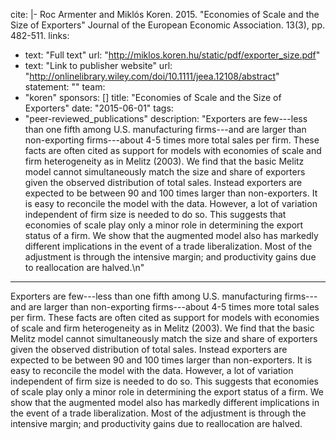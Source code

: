cite: |-
  Roc Armenter and Miklós Koren. 2015. "Economies of Scale and the Size of Exporters" Journal of the European Economic Association. 13(3), pp. 482-511.
links:
  - text: "Full text"
    url: "http://miklos.koren.hu/static/pdf/exporter_size.pdf"
  - text: "Link to publisher website"
    url: "http://onlinelibrary.wiley.com/doi/10.1111/jeea.12108/abstract"
statement: ""
team:
  - "koren"
sponsors: []
title: "Economies of Scale and the Size of Exporters"
date: "2015-06-01"
tags:
  - "peer-reviewed_publications"
description: "Exporters are few---less than one fifth among U.S. manufacturing firms---and are larger than non-exporting firms---about 4-5 times more total sales per firm. These facts are often cited as support for models with economies of scale and firm heterogeneity as in Melitz (2003). We find that the basic Melitz model cannot simultaneously match the size and share of exporters given the observed distribution of total sales. Instead exporters are expected to be between 90 and 100 times larger than non-exporters. It is easy to reconcile the model with the data. However, a lot of variation independent of firm size is needed to do so. This suggests that economies of scale play only a minor role in determining the export status of a firm. We show that the augmented model also has markedly different implications in the event of a trade liberalization. Most of the adjustment is through the intensive margin; and productivity gains due to reallocation are halved.\n"

---

Exporters are few---less than one fifth among U.S. manufacturing firms---and are larger than non-exporting firms---about 4-5 times more total sales per firm. These facts are often cited as support for models with economies of scale and firm heterogeneity as in Melitz (2003). We find that the basic Melitz model cannot simultaneously match the size and share of exporters given the observed distribution of total sales. Instead exporters are expected to be between 90 and 100 times larger than non-exporters. It is easy to reconcile the model with the data. However, a lot of variation independent of firm size is needed to do so. This suggests that economies of scale play only a minor role in determining the export status of a firm. We show that the augmented model also has markedly different implications in the event of a trade liberalization. Most of the adjustment is through the intensive margin; and productivity gains due to reallocation are halved.

